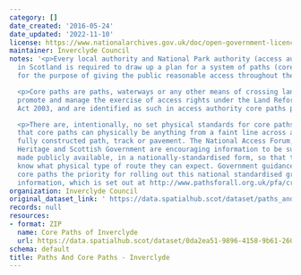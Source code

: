 ```yaml
---
category: []
date_created: '2016-05-24'
date_updated: '2022-11-10'
license: https://www.nationalarchives.gov.uk/doc/open-government-licence/version/3/
maintainer: Inverclyde Council
notes: '<p>Every local authority and National Park authority (access authorities)
  in Scotland is required to draw up a plan for a system of paths (core paths) sufficient
  for the purpose of giving the public reasonable access throughout their area. </p>

  <p>Core paths are paths, waterways or any other means of crossing land to facilitate,
  promote and manage the exercise of access rights under the Land Reform (Scotland)
  Act 2003, and are identified as such in access authority core paths plan.</p>

  <p>There are, intentionally, no set physical standards for core paths. This means
  that core paths can physically be anything from a faint line across a field to a
  fully constructed path, track or pavement. The National Access Forum, Scottish Natural
  Heritage and Scottish Government are encouraging information to be surveyed and
  made publicly available, in a nationally-standardised form, so that the public will
  know what physical type of route they can expect. Government guidance is making
  core paths the priority for rolling out this national standardised grading system
  information, which is set out at http://www.pathsforall.org.uk/pfa/creating-paths/path-grading-system.html                                                                                                                                                                                                                                                                                                                                                                                                                                                                                                                                                                                                                                                                                                                                                                                                                                                                                                                                                                                                                                                                                                                                                                                                                                                                                                                                                                                                                 </p>'
organization: Inverclyde Council
original_dataset_link: ' https://data.spatialhub.scot/dataset/paths_and_core_paths-in'
records: null
resources:
- format: ZIP
  name: Core Paths of Inverclyde
  url: https://data.spatialhub.scot/dataset/0da2ea51-9896-4158-9b61-2607d617528f/resource/362a45c1-a30b-4f5d-9019-3e763ca4df88/download/adopted-core-paths.zip
schema: default
title: Paths And Core Paths - Inverclyde
---
```

